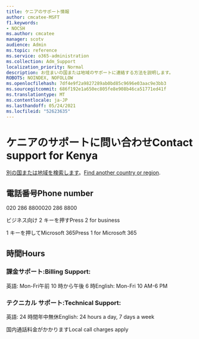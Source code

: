 ```yaml
---
title: ケニアのサポート情報
author: cmcatee-MSFT
f1.keywords:
- NOCSH
ms.author: cmcatee
manager: scotv
audience: Admin
ms.topic: reference
ms.service: o365-administration
ms.collection: Adm_Support
localization_priority: Normal
description: お住まいの国または地域のサポートに連絡する方法を説明します。
ROBOTS: NOINDEX, NOFOLLOW
ms.openlocfilehash: 7df4e9f2a9827289ab0bd85c9696e03aac9e3bb3
ms.sourcegitcommit: 686f192e1a650ec805fe8e908b46ca51771ed41f
ms.translationtype: MT
ms.contentlocale: ja-JP
ms.lasthandoff: 05/24/2021
ms.locfileid: "52623635"
---
```

# <a name="contact-support-for-kenya"></a><span data-ttu-id="2fa27-103">ケニアのサポートに問い合わせ</span><span class="sxs-lookup"><span data-stu-id="2fa27-103">Contact support for Kenya</span></span>

<span data-ttu-id="2fa27-104">[別の国または地域を検索します](../../business-video/get-help-support.md)。</span><span class="sxs-lookup"><span data-stu-id="2fa27-104">[Find another country or region](../../business-video/get-help-support.md).</span></span>

## <a name="phone-number"></a><span data-ttu-id="2fa27-105">電話番号</span><span class="sxs-lookup"><span data-stu-id="2fa27-105">Phone number</span></span>
<span data-ttu-id="2fa27-106">020 286 8800</span><span class="sxs-lookup"><span data-stu-id="2fa27-106">020 286 8800</span></span>

<span data-ttu-id="2fa27-107">ビジネス向け 2 キーを押す</span><span class="sxs-lookup"><span data-stu-id="2fa27-107">Press 2 for business</span></span>

<span data-ttu-id="2fa27-108">1 キーを押してMicrosoft 365</span><span class="sxs-lookup"><span data-stu-id="2fa27-108">Press 1 for Microsoft 365</span></span>

## <a name="hours"></a><span data-ttu-id="2fa27-109">時間</span><span class="sxs-lookup"><span data-stu-id="2fa27-109">Hours</span></span>
### <a name="billing-support"></a><span data-ttu-id="2fa27-110">課金サポート:</span><span class="sxs-lookup"><span data-stu-id="2fa27-110">Billing Support:</span></span>

<span data-ttu-id="2fa27-111">英語: Mon-Fri午前 10 時から午後 6 時</span><span class="sxs-lookup"><span data-stu-id="2fa27-111">English: Mon-Fri 10 AM-6 PM</span></span>

### <a name="technical-support"></a><span data-ttu-id="2fa27-112">テクニカル サポート:</span><span class="sxs-lookup"><span data-stu-id="2fa27-112">Technical Support:</span></span>

<span data-ttu-id="2fa27-113">英語: 24 時間年中無休</span><span class="sxs-lookup"><span data-stu-id="2fa27-113">English: 24 hours a day, 7 days a week</span></span>

<span data-ttu-id="2fa27-114">国内通話料金がかかります</span><span class="sxs-lookup"><span data-stu-id="2fa27-114">Local call charges apply</span></span>
